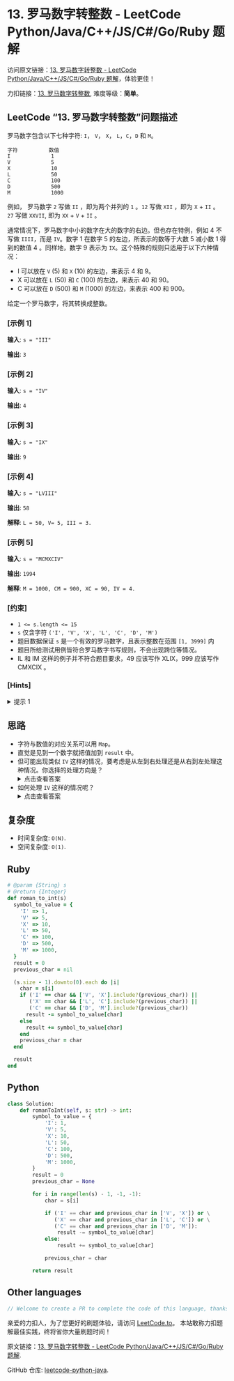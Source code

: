 # 13. 罗马数字转整数 - LeetCode Python/Java/C++/JS/C#/Go/Ruby 题解

访问原文链接：[13. 罗马数字转整数 - LeetCode Python/Java/C++/JS/C#/Go/Ruby 题解](https://leetcode.to/zh/leetcode/13-roman-to-integer)，体验更佳！

力扣链接：[13. 罗马数字转整数](https://leetcode.cn/problems/roman-to-integer), 难度等级：**简单**。

## LeetCode “13. 罗马数字转整数”问题描述

罗马数字包含以下七种字符: `I`， `V`， `X`， `L`，`C`，`D` 和 `M`。

```
字符          数值
I             1
V             5
X             10
L             50
C             100
D             500
M             1000
```
例如， 罗马数字 `2` 写做 `II` ，即为两个并列的 `1` 。`12` 写做 `XII` ，即为 `X` + `II` 。 `27` 写做  `XXVII`, 即为 `XX` + `V` + `II` 。

通常情况下，罗马数字中小的数字在大的数字的右边。但也存在特例，例如 4 不写做 `IIII`，而是 `IV`。数字 1 在数字 5 的左边，所表示的数等于大数 5 减小数 1 得到的数值 4 。同样地，数字 9 表示为 `IX`。这个特殊的规则只适用于以下六种情况：

- I 可以放在 `V` (5) 和 `X` (10) 的左边，来表示 4 和 9。
- X 可以放在 `L` (50) 和 `C` (100) 的左边，来表示 40 和 90。
- C 可以放在 `D` (500) 和 `M` (1000) 的左边，来表示 400 和 900。

给定一个罗马数字，将其转换成整数。

### [示例 1]

**输入**: `s = "III"`

**输出**: `3`

### [示例 2]

**输入**: `s = "IV"`

**输出**: `4`

### [示例 3]

**输入**: `s = "IX"`

**输出**: `9`

### [示例 4]

**输入**: `s = "LVIII"`

**输出**: `58`

**解释**: `L = 50, V= 5, III = 3.`

### [示例 5]

**输入**: `s = "MCMXCIV"`

**输出**: `1994`

**解释**: `M = 1000, CM = 900, XC = 90, IV = 4.`

### [约束]

- `1 <= s.length <= 15`
- `s` 仅含字符 `('I', 'V', 'X', 'L', 'C', 'D', 'M')`
- 题目数据保证 `s` 是一个有效的罗马数字，且表示整数在范围 `[1, 3999]` 内
- 题目所给测试用例皆符合罗马数字书写规则，不会出现跨位等情况。
- IL 和 IM 这样的例子并不符合题目要求，49 应该写作 XLIX，999 应该写作 CMXCIX 。

### [Hints]

<details>
  <summary>提示 1</summary>
  Problem is simpler to solve by working the string from back to front and using a map.

  
</details>

## 思路

- 字符与数值的对应关系可以用 `Map`。 
- 直觉是见到一个数字就把值加到 `result` 中。
- 但可能出现类似 `IV` 这样的情况，要考虑是从左到右处理还是从右到左处理这种情况。你选择的处理方向是？ 
    <details><summary>点击查看答案</summary><p>从右向左处理比较方便，因为一但看到当前字符与前一个字符是特定组合，就可以直接处理。</p></details>
- 如何处理 `IV` 这样的情况呢？
    <details><summary>点击查看答案</summary><p>反向处理就好了。正向是做加法，现在做减法。</p></details>

## 复杂度

- 时间复杂度: `O(N)`.
- 空间复杂度: `O(1)`.

## Ruby

```ruby
# @param {String} s
# @return {Integer}
def roman_to_int(s)
  symbol_to_value = {
    'I' => 1,
    'V' => 5,
    'X' => 10,
    'L' => 50,
    'C' => 100,
    'D' => 500,
    'M' => 1000,
  }
  result = 0
  previous_char = nil

  (s.size - 1).downto(0).each do |i|
    char = s[i]
    if ('I' == char && ['V', 'X'].include?(previous_char)) || 
       ('X' == char && ['L', 'C'].include?(previous_char)) ||
       ('C' == char && ['D', 'M'].include?(previous_char))
      result -= symbol_to_value[char]
    else
      result += symbol_to_value[char]
    end
    previous_char = char
  end

  result
end
```

## Python

```python
class Solution:
    def romanToInt(self, s: str) -> int:
        symbol_to_value = {
            'I': 1,
            'V': 5,
            'X': 10,
            'L': 50,
            'C': 100,
            'D': 500,
            'M': 1000,
        }
        result = 0
        previous_char = None

        for i in range(len(s) - 1, -1, -1):
            char = s[i]

            if ('I' == char and previous_char in ['V', 'X']) or \
               ('X' == char and previous_char in ['L', 'C']) or \
               ('C' == char and previous_char in ['D', 'M']):
                result -= symbol_to_value[char]
            else:
                result += symbol_to_value[char]

            previous_char = char

        return result
```

## Other languages

```java
// Welcome to create a PR to complete the code of this language, thanks!
```

亲爱的力扣人，为了您更好的刷题体验，请访问 [LeetCode.to](https://leetcode.to/zh)。
本站敢称力扣题解最佳实践，终将省你大量刷题时间！

原文链接：[13. 罗马数字转整数 - LeetCode Python/Java/C++/JS/C#/Go/Ruby 题解](https://leetcode.to/zh/leetcode/13-roman-to-integer).

GitHub 仓库: [leetcode-python-java](https://github.com/leetcode-python-java/leetcode-python-java).

